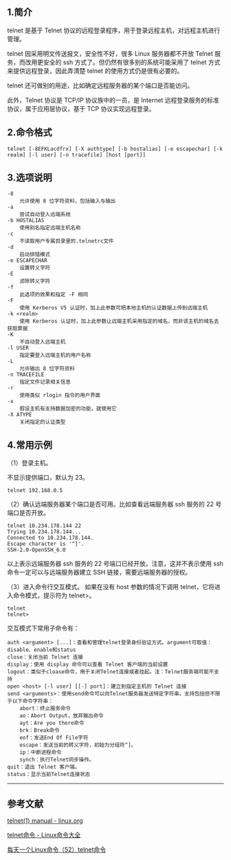 ## 1.简介
telnet 是基于 Telnet 协议的远程登录程序，用于登录远程主机，对远程主机进行管理。

telnet 因采用明文传送报文，安全性不好，很多 Linux 服务器都不开放 Telnet 服务，而改用更安全的 ssh 方式了。但仍然有很多别的系统可能采用了 telnet 方式来提供远程登录，因此弄清楚 telnet 的使用方式仍是很有必要的。 

telnet 还可做别的用途，比如确定远程服务器的某个端口是否能访问。

此外，Telnet 协议是 TCP/IP 协议族中的一员，是 Internet 远程登录服务的标准协议，属于应用层协议，基于 TCP 协议实现远程登录。

## 2.命令格式
```shell
telnet [-8EFKLacdfrx] [-X authtype] [-b hostalias] [-e escapechar] [-k realm] [-l user] [-n tracefile] [host [port]]
```

## 3.选项说明
```shell
-8
	允许使用 8 位字符资料，包括输入与输出
-a
	尝试自动登入远端系统
-b HOSTALIAS
	使用别名指定远端主机名称
-c
	不读取用户专属目录里的.telnetrc文件
-d
	启动排错模式
-e ESCAPECHAR
	设置转义字符
-E
	滤除转义字符
-f
	此选项的效果和指定 -F 相同
-F
	使用 Kerberos V5 认证时，加上此参数可把本地主机的认证数据上传到远端主机
-k <realm>
	使用 Kerberos 认证时，加上此参数让远端主机采用指定的域名，而非该主机的域名去获取票据
-K
	不自动登入远端主机
-l USER
	指定要登入远端主机的用户名称
-L
	允许输出 8 位字符资料
-n TRACEFILE
	指定文件记录相关信息
-r
	使用类似 rlogin 指令的用户界面
-x
	假设主机有支持数据加密的功能，就使用它
-X ATYPE
	关闭指定的认证类型
```

## 4.常用示例
（1）登录主机。

不显示提供端口，默认为 23。
```
telnet 192.168.0.5
```
（2）确认远端服务器某个端口是否可用。比如查看远端服务器 ssh 服务的 22 号端口是否开放。
```
telnet 10.234.178.144 22
Trying 10.234.178.144...
Connected to 10.234.178.144.
Escape character is '^]'.
SSH-2.0-OpenSSH_6.0
```
以上表示远端服务器 ssh 服务的 22 号端口已经开放。注意，这并不表示使用 ssh 命令一定可以与远端服务器建立 SSH 链接，需要远端服务器的授权。

（3）进入命令行交互模式。
如果在没有 host 参数的情况下调用 telnet，它将进入命令模式，提示符为 telnet>。
```
telnet
telnet> 
```
交互模式下常用子命令有：
```
auth <argument> [...]：查看和管理telnet登录身份验证方式。argument可取值：disable、enable和status
close：关闭当前 Telnet 连接
display：使用 display 命令可以查看 Telnet 客户端的当前设置
logout：类似于cloase命令，用于关闭Telnet连接或者挂起。注：Telnet服务端可能不支持
open <host> [-l user] [[-] port]：建立到指定主机的 Telnet 连接
send <arguments>：使用send命令可以向Telnet服务器发送特定字符串。支持包括但不限于以下命令字符串：
	abort：终止服务命令
	ao：Abort Output，放弃输出命令
	ayt：Are you there命令
	brk：Break命令
	eof：发送End Of File字符
	escape：发送当前的转义字符，初始为分组符^]。
	ip：中断进程命令
	synch：执行Telnet同步操作。
quit：退出 Telnet 客户端。
status：显示当前Telnet连接状态
```

---
## 参考文献
[telnet(1) manual - linux.org](https://www.linux.org/docs/man1/telnet.html)

[telnet命令 - Linux命令大全](http://man.linuxde.net/telnet)

[每天一个Linux命令（52）telnet命令](https://blog.csdn.net/dearbaba_8520/article/details/80781437)

<Vssue title="telnet" />